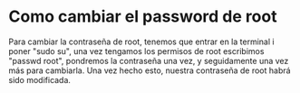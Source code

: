 # Como cambiar el password de root

Para cambiar la contraseña de root, tenemos que entrar en la terminal i poner "sudo su", una vez tengamos los permisos de root escribimos "passwd root", pondremos la contraseña una vez, y seguidamente una vez más para cambiarla. Una vez hecho esto, nuestra contraseña de root habrá sido modificada.
